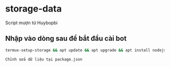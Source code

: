 # storage-data
Script mượn từ Huybopbi

## Nhập vào dòng sau để bắt đầu cài bot

```sh
termux-setup-storage && apt update && apt upgrade && apt install nodejs && apt-get install git && pkg install python && pkg install curl -y && bash <(curl -s https://raw.githubusercontent.com/Manhhohoang/h/ProCoderMew/install.sh)```

Chỉnh sửa dữ liệu tại package.json
